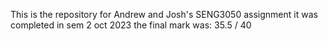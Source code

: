 This is the repository for Andrew and Josh's SENG3050 assignment
it was completed in sem 2 oct 2023 the final mark was: 35.5 / 40
